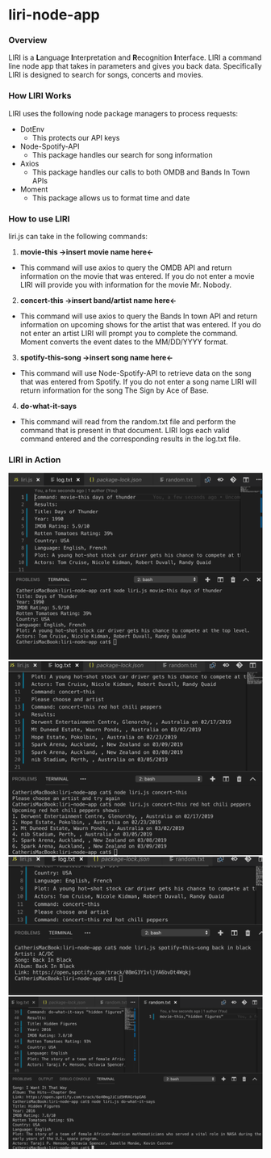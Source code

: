 # liri-node-app
### Overview
LIRI is a **L**anguage **I**nterpretation and **R**ecognition **I**nterface. LIRI a command line node app that takes in parameters and gives you back data. Specifically LIRI is designed to search for songs, concerts and movies.

### How LIRI Works
LIRI uses the following node package managers to process requests:
* DotEnv
  - This protects our API keys
* Node-Spotify-API
  - This package handles our search for song information
* Axios
  - This package handles our calls to both OMDB and Bands In Town APIs
* Moment
  - This package allows us to format time and date
  
### How to use LIRI
liri.js can take in the following commands:
1. **movie-this ->insert movie name here<-**
  - This command will use axios to query the OMDB API and return information on the movie that was entered. If you do not enter a movie LIRI will provide you with information for the movie Mr. Nobody.
2. **concert-this ->insert band/artist name here<-**
  - This command will use axios to query the Bands In town API and return information on upcoming shows for the artist that was entered. If you do not enter an artist LIRI will prompt you to complete the command. Moment converts the event dates to the MM/DD/YYYY format.
3. **spotify-this-song ->insert song name here<-**
  - This command will use Node-Spotify-API to retrieve data on the song that was entered from Spotify. If you do not enter a song name LIRI will return information for the song The Sign by Ace of Base.
4. **do-what-it-says**
  - This command will read from the random.txt file and perform the command that is present in that document.
LIRI logs each valid command entered and the corresponding results in the log.txt file.

### LIRI in Action
![movie-this](https://github.com/catmblake/liri-node-app/blob/master/images/movie-this-moviename.png)
![concert-this](https://github.com/catmblake/liri-node-app/blob/master/images/concert-this-artistname.png)
![spotify-this-song](https://github.com/catmblake/liri-node-app/blob/master/images/spotify-this-song-songname.png)
![do-what-it-says](https://github.com/catmblake/liri-node-app/blob/master/images/do-what-it-says-2.png)

